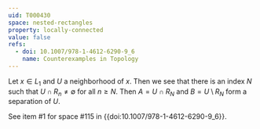 ```yaml
---
uid: T000430
space: nested-rectangles
property: locally-connected
value: false
refs:
  - doi: 10.1007/978-1-4612-6290-9_6
    name: Counterexamples in Topology
---
```

Let $x\in L_1$ and $U$ a neighborhood of $x$.  Then we see that there is an index $N$ such that $U\cap R_n\ne \emptyset$ for all $n\ge N$.  Then $A=U\cap R_N$ and $B=U\setminus R_N$ form a separation of $U$.

See item #1 for space #115 in {{doi:10.1007/978-1-4612-6290-9_6}}.
